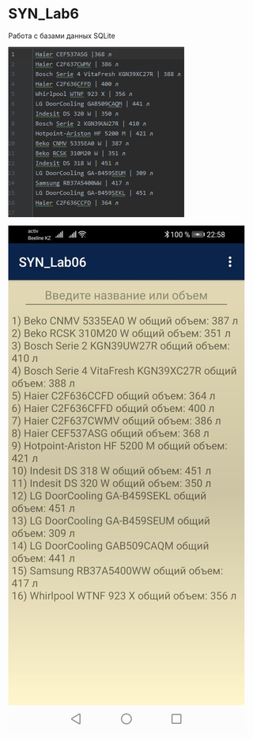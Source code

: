 # SYN_Lab6
Работа с базами данных SQLite

![Screenshot](screen.png)

![Screenshot](screen1.jpeg)




